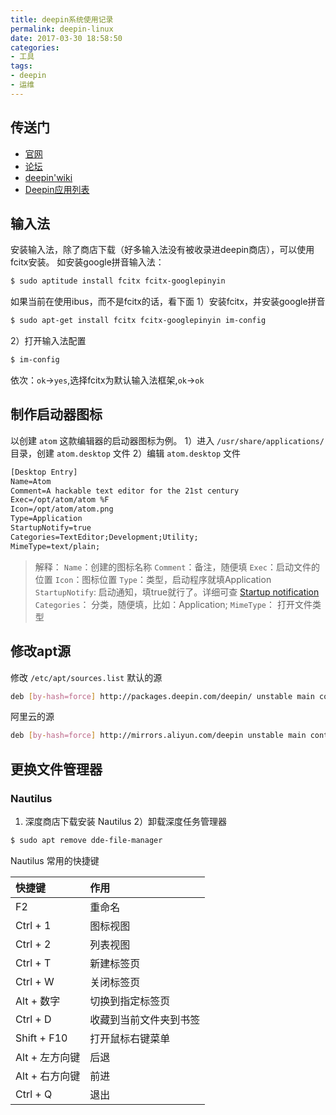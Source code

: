 ```yaml
---
title: deepin系统使用记录
permalink: deepin-linux
date: 2017-03-30 18:58:50
categories:
- 工具
tags:
- deepin
- 运维
---
```

## 传送门
- [官网](https://www.deepin.org/)
- [论坛](https://bbs.deepin.org/)
- [deepin'wiki](https://wiki.deepin.org/)
- [Deepin应用列表](https://wiki.deepin.org/index.php?title=Deepin%E5%BA%94%E7%94%A8%E7%AE%A1%E7%90%86)

## 输入法
安装输入法，除了商店下载（好多输入法没有被收录进deepin商店），可以使用fcitx安装。
如安装google拼音输入法：
```bash
$ sudo aptitude install fcitx fcitx-googlepinyin
```
如果当前在使用ibus，而不是fcitx的话，看下面
1）安装fcitx，并安装google拼音
```bash
$ sudo apt-get install fcitx fcitx-googlepinyin im-config
```
2）打开输入法配置
```bash
$ im-config
```
依次：`ok`->`yes`,选择fcitx为默认输入法框架,`ok`->`ok`

## 制作启动器图标
以创建 `atom` 这款编辑器的启动器图标为例。
1）进入 `/usr/share/applications/` 目录，创建 `atom.desktop` 文件
2）编辑 `atom.desktop` 文件
```xml
[Desktop Entry]
Name=Atom
Comment=A hackable text editor for the 21st century
Exec=/opt/atom/atom %F
Icon=/opt/atom/atom.png
Type=Application
StartupNotify=true
Categories=TextEditor;Development;Utility;
MimeType=text/plain;
```
>解释：
`Name`：创建的图标名称
`Comment`：备注，随便填
`Exec`：启动文件的位置
`Icon`：图标位置
`Type`：类型，启动程序就填Application
`StartupNotify`: 启动通知，填true就行了。详细可查 [Startup notification](https://developer.gnome.org/integration-guide/stable/startup-notification.html.en)
`Categories`： 分类，随便填，比如：Application;
`MimeType`： 打开文件类型

## 修改apt源
修改 `/etc/apt/sources.list`
默认的源
```bash
deb [by-hash=force] http://packages.deepin.com/deepin/ unstable main contrib non-free
```
阿里云的源
```bash
deb [by-hash=force] http://mirrors.aliyun.com/deepin unstable main contrib non-free
```


## 更换文件管理器
### Nautilus
1) 深度商店下载安装 Nautilus
2）卸载深度任务管理器
```bash
$ sudo apt remove dde-file-manager
```
Nautilus 常用的快捷键

| 快捷键 | 作用 |
| :- | :- |
| F2 | 重命名  |
| Ctrl + 1 | 图标视图 |
| Ctrl + 2 | 列表视图 |
| Ctrl + T | 新建标签页 |
| Ctrl + W | 关闭标签页 |
| Alt + 数字 | 切换到指定标签页 |
| Ctrl + D | 收藏到当前文件夹到书签 |
| Shift + F10 | 打开鼠标右键菜单 |
| Alt + 左方向键 | 后退 |
| Alt + 右方向键 | 前进 |
| Ctrl + Q | 退出 |
